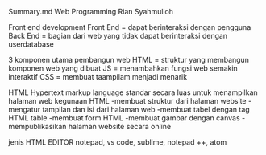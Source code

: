 Summary.md
Web Programming
Rian Syahmulloh

Front end development
    Front End = dapat berinteraksi dengan pengguna
    Back End = bagian dari web yang tidak dapat berinteraksi dengan userdatabase

3 komponen utama pembangun web
    HTML = struktur yang membangun komponen web yang dibuat
    JS = menambahkan fungsi web semakin interaktif
    CSS = membuat taampilam menjadi menarik

HTML
    Hypertext markup language
    standar secara luas untuk menampilkan halaman web
kegunaan HTML
    -membuat struktur dari halaman website
    -mengatur tampilan dan isi dari halaman web
    -membuat tabel dengan tag HTML table
    -membuat form HTML
    -membuat gambar dengan canvas
    -mempublikasikan halaman website secara online

jenis HTML EDITOR
notepad, vs code, sublime, notepad ++, atom
